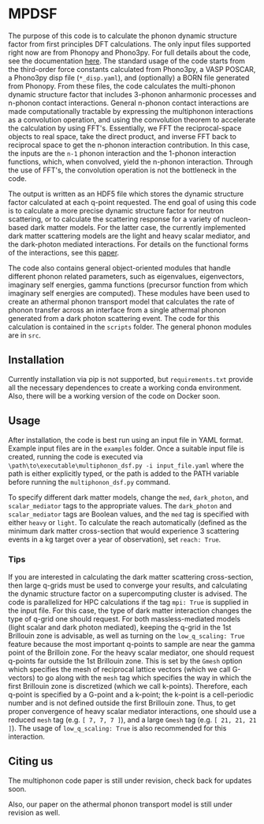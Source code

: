 # MPDSF

The purpose of this code is to calculate the phonon dynamic structure factor from first principles DFT calculations. The only input files supported right now are from Phonopy and Phono3py. For full details about the code, see the documentation [here](https://tfharrelson.github.io/MPDSF/). The standard usage of the code starts from the third-order force constants calculated from Phono3py, a VASP POSCAR, a Phono3py disp file (`*_disp.yaml`), and (optionally) a BORN file generated from Phonopy. From these files, the code calculates the multi-phonon dynamic structure factor that includes 3-phonon anharmonic processes and n-phonon contact interactions. General n-phonon contact interactions are made computationally tractable by expressing the multiphonon interactions as a convolution operation, and using the convolution theorem to accelerate the calculation by using FFT's. Essentially, we FFT the reciprocal-space objects to real space, take the direct product, and inverse FFT back to reciprocal space to get the n-phonon interaction contribution. In this case, the inputs are the `n-1` phonon interaction and the 1-phonon interaction functions, which, when convolved, yield the n-phonon interaction. Through the use of FFT's, the convolution operation is not the bottleneck in the code. 

The output is written as an HDF5 file which stores the dynamic structure factor calculated at each q-point requested. The end goal of using this code is to calculate a more precise dynamic structure factor for neutron scattering, or to calculate the scattering response for a variety of nucleon-based dark matter models. For the latter case, the currently implemented dark matter scattering models are the light and heavy scalar mediator, and the dark-photon mediated interactions. For details on the functional forms of the interactions, see this [paper](https://arxiv.org/abs/1910.10716).

The code also contains general object-oriented modules that handle different phonon related parameters, such as eigenvalues, eigenvectors, imaginary self energies, gamma functions (precursor function from which imaginary self energies are computed). These modules have been used to create an athermal phonon transport model that calculates the rate of phonon transfer across an interface from a single athermal phonon generated from a dark photon scattering event. The code for this calculation is contained in the `scripts` folder. The general phonon modules are in `src`.

## Installation

Currently installation via pip is not supported, but `requirements.txt` provide all the necessary dependences to create a working conda environment. Also, there will be a working version of the code on Docker soon.

## Usage

After installation, the code is best run using an input file in YAML format. Example input files are in the `examples` folder. Once a suitable input file is created, running the code is executed via `\path\to\executable\multiphonon_dsf.py -i input_file.yaml` where the path is either explicitly typed, or the path is added to the PATH variable before running the `multiphonon_dsf.py` command.

To specify different dark matter models, change the `med`, `dark_photon`, and `scalar_mediator` tags to the appropriate values. The `dark_photon` and `scalar_mediator` tags are Boolean values, and the `med` tag is specified with either `heavy` or `light`. To calculate the reach automatically (defined as the minimum dark matter cross-section that would experience 3 scattering events in a kg target over a year of observation), set `reach: True`.

### Tips

If you are interested in calculating the dark matter scattering cross-section, then large q-grids must be used to converge your results, and calculating the dynamic structure factor on a supercomputing cluster is advised. The code is parallelized for HPC calculations if the tag `mpi: True` is supplied in the input file. For this case, the type of dark matter interaction changes the type of q-grid one should request. For both massless-mediated models (light scalar and dark photon mediated), keeping the q-grid in the 1st Brillouin zone is advisable, as well as turning on the `low_q_scaling: True` feature because the most important q-points to sample are near the gamma point of the Brilloin zone. For the heavy scalar mediator, one should request q-points far outside the 1st Brillouin zone. This is set by the `Gmesh` option which specifies the mesh of reciprocal lattice vectors (which we call G-vectors) to go along with the `mesh` tag which specifies the way in which the first Brillouin zone is discretized (which we call k-points). Therefore, each q-point is specified by a G-point and a k-point; the k-point is a cell-periodic number and is not defined outside the first Brillouin zone. Thus, to get proper convergence of heavy scalar mediator interactions, one should use a reduced `mesh` tag (e.g. `[ 7, 7, 7 ]`), and a large `Gmesh` tag (e.g. `[ 21, 21, 21 ]`). The usage of `low_q_scaling: True` is also recommended for this interaction. 

## Citing us

The multiphonon code paper is still under revision, check back for updates soon.

Also, our paper on the athermal phonon transport model is still under revision as well. 
